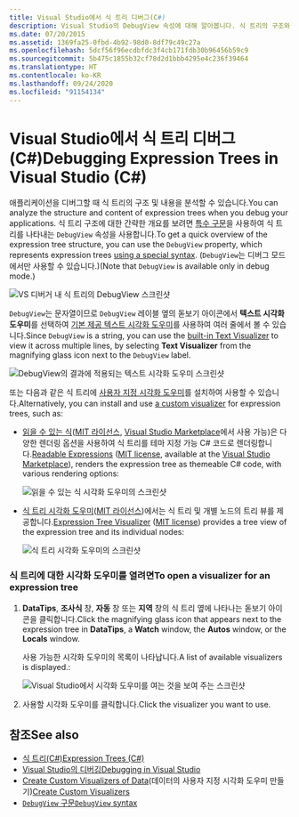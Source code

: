 ```yaml
---
title: Visual Studio에서 식 트리 디버그(C#)
description: Visual Studio의 DebugView 속성에 대해 알아봅니다. 식 트리의 구조와 콘텐츠를 분석하려면 이 속성을 사용하는 방법을 참조하세요.
ms.date: 07/20/2015
ms.assetid: 1369fa25-0fbd-4b92-98d0-8df79c49c27a
ms.openlocfilehash: 5dcf56f96ecdbfdc3f4cb171fdb30b96456b59c9
ms.sourcegitcommit: 5b475c1855b32cf78d2d1bbb4295e4c236f39464
ms.translationtype: HT
ms.contentlocale: ko-KR
ms.lasthandoff: 09/24/2020
ms.locfileid: "91154134"
---
```

# <a name="debugging-expression-trees-in-visual-studio-c"></a><span data-ttu-id="af516-104">Visual Studio에서 식 트리 디버그(C#)</span><span class="sxs-lookup"><span data-stu-id="af516-104">Debugging Expression Trees in Visual Studio (C#)</span></span>

<span data-ttu-id="af516-105">애플리케이션을 디버그할 때 식 트리의 구조 및 내용을 분석할 수 있습니다.</span><span class="sxs-lookup"><span data-stu-id="af516-105">You can analyze the structure and content of expression trees when you debug your applications.</span></span> <span data-ttu-id="af516-106">식 트리 구조에 대한 간략한 개요를 보려면 [특수 구문](debugview-syntax.md)을 사용하여 식 트리를 나타내는 `DebugView` 속성을 사용합니다.</span><span class="sxs-lookup"><span data-stu-id="af516-106">To get a quick overview of the expression tree structure, you can use the `DebugView` property, which represents expression trees [using a special syntax](debugview-syntax.md).</span></span> <span data-ttu-id="af516-107">(`DebugView`는 디버그 모드에서만 사용할 수 있습니다.)</span><span class="sxs-lookup"><span data-stu-id="af516-107">(Note that `DebugView` is available only in debug mode.)</span></span>  

![VS 디버거 내 식 트리의 DebugView 스크린샷](media/debugging-expression-trees-in-visual-studio/debugview-expression-tree.png)

<span data-ttu-id="af516-109">`DebugView`는 문자열이므로 `DebugView` 레이블 옆의 돋보기 아이콘에서 **텍스트 시각화 도우미**를 선택하여 [기본 제공 텍스트 시각화 도우미](/visualstudio/debugger/view-strings-visualizer#open-a-string-visualizer)를 사용하여 여러 줄에서 볼 수 있습니다.</span><span class="sxs-lookup"><span data-stu-id="af516-109">Since `DebugView` is a string, you can use the [built-in Text Visualizer](/visualstudio/debugger/view-strings-visualizer#open-a-string-visualizer) to view it across multiple lines, by selecting **Text Visualizer** from the magnifying glass icon next to the `DebugView` label.</span></span>

 ![DebugView의 결과에 적용되는 텍스트 시각화 도우미 스크린샷](media/debugging-expression-trees-in-visual-studio/string-visualizer-debugview.png)

<span data-ttu-id="af516-111">또는 다음과 같은 식 트리에 [사용자 지정 시각화 도우미](/visualstudio/debugger/create-custom-visualizers-of-data)를 설치하여 사용할 수 있습니다.</span><span class="sxs-lookup"><span data-stu-id="af516-111">Alternatively, you can install and use [a custom visualizer](/visualstudio/debugger/create-custom-visualizers-of-data) for expression trees, such as:</span></span>

- <span data-ttu-id="af516-112">[읽을 수 있는 식](https://github.com/agileobjects/ReadableExpressions)([MIT 라이선스](https://github.com/agileobjects/ReadableExpressions/blob/master/LICENSE.md), [Visual Studio Marketplace](https://marketplace.visualstudio.com/items?itemName=vs-publisher-1232914.ReadableExpressionsVisualizers)에서 사용 가능)은 다양한 렌더링 옵션을 사용하여 식 트리를 테마 지정 가능 C# 코드로 렌더링합니다.</span><span class="sxs-lookup"><span data-stu-id="af516-112">[Readable Expressions](https://github.com/agileobjects/ReadableExpressions) ([MIT license](https://github.com/agileobjects/ReadableExpressions/blob/master/LICENSE.md), available at the [Visual Studio Marketplace](https://marketplace.visualstudio.com/items?itemName=vs-publisher-1232914.ReadableExpressionsVisualizers)), renders the expression tree as themeable C# code, with various rendering options:</span></span>

  ![읽을 수 있는 식 시각화 도우미의 스크린샷](media/debugging-expression-trees-in-visual-studio/readable-expressions-visualizer.png)

- <span data-ttu-id="af516-114">[식 트리 시각화 도우미](https://github.com/zspitz/ExpressionTreeVisualizer/blob/master/README.md)([MIT 라이선스](https://github.com/zspitz/ExpressionTreeVisualizer/blob/master/LICENSE))에서는 식 트리 및 개별 노드의 트리 뷰를 제공합니다.</span><span class="sxs-lookup"><span data-stu-id="af516-114">[Expression Tree Visualizer](https://github.com/zspitz/ExpressionTreeVisualizer/blob/master/README.md) ([MIT license](https://github.com/zspitz/ExpressionTreeVisualizer/blob/master/LICENSE)) provides a tree view of the expression tree and its individual nodes:</span></span>

  ![식 트리 시각화 도우미의 스크린샷](media/debugging-expression-trees-in-visual-studio/expression-tree-visualizer.png)

### <a name="to-open-a-visualizer-for-an-expression-tree"></a><span data-ttu-id="af516-116">식 트리에 대한 시각화 도우미를 열려면</span><span class="sxs-lookup"><span data-stu-id="af516-116">To open a visualizer for an expression tree</span></span>  
  
1. <span data-ttu-id="af516-117">**DataTips**, **조사식** 창, **자동** 창 또는 **지역** 창의 식 트리 옆에 나타나는 돋보기 아이콘을 클릭합니다.</span><span class="sxs-lookup"><span data-stu-id="af516-117">Click the magnifying glass icon that appears next to the expression tree in **DataTips**, a **Watch** window, the **Autos** window, or the **Locals** window.</span></span>  

    <span data-ttu-id="af516-118">사용 가능한 시각화 도우미의 목록이 나타납니다.</span><span class="sxs-lookup"><span data-stu-id="af516-118">A list of available visualizers is displayed.:</span></span>

    ![Visual Studio에서 시각화 도우미를 여는 것을 보여 주는 스크린샷](media/debugging-expression-trees-in-visual-studio/expression-tree-visualizers.png)

2. <span data-ttu-id="af516-120">사용할 시각화 도우미를 클릭합니다.</span><span class="sxs-lookup"><span data-stu-id="af516-120">Click the visualizer you want to use.</span></span>  
  
## <a name="see-also"></a><span data-ttu-id="af516-121">참조</span><span class="sxs-lookup"><span data-stu-id="af516-121">See also</span></span>

- [<span data-ttu-id="af516-122">식 트리(C#)</span><span class="sxs-lookup"><span data-stu-id="af516-122">Expression Trees (C#)</span></span>](./index.md)
- [<span data-ttu-id="af516-123">Visual Studio의 디버깅</span><span class="sxs-lookup"><span data-stu-id="af516-123">Debugging in Visual Studio</span></span>](/visualstudio/debugger/debugger-feature-tour)
- <span data-ttu-id="af516-124">[Create Custom Visualizers of Data](/visualstudio/debugger/create-custom-visualizers-of-data)(데이터의 사용자 지정 시각화 도우미 만들기)</span><span class="sxs-lookup"><span data-stu-id="af516-124">[Create Custom Visualizers](/visualstudio/debugger/create-custom-visualizers-of-data)</span></span>
- [<span data-ttu-id="af516-125">`DebugView` 구문</span><span class="sxs-lookup"><span data-stu-id="af516-125">`DebugView` syntax</span></span>](debugview-syntax.md)
